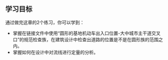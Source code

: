 ## 学习目标

通过做完这章的2个练习，你可以学到：

- 掌握在链接文件中使用“圆形的基地机动车出入口位置-大中城市主干道交叉口”的规范检查族，在建筑设计中检查出道路的位置是不是在圆形族的范围之内。
- 掌握如何在设计中对流线进行定量的分析。
